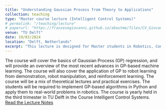 ```yaml
---
title: "Understanding Gaussian Process from Theory to Applications"
collection: teaching
type: "Master course lecture (Intelligent Control Systems)"
# permalink: "/teaching/lecture"
# paperurl: "https://franzesegiovanni.github.io/aboutme/files/CV_Giovanni_Franzese.pdf"
venue: "TU Delft"
date: 19/03/2024
location: "Delft, Netherlands"
excerpt: "This lecture is designed for Master students in Robotics, Control or Machine Learning. <img src='https://franzesegiovanni.github.io/aboutme/images/posterior_y_star.png'> "
---
```


The course will cover the basics of Gaussian Process (GP) regression, and will provide an overview of the most recent advances in GP-based machine learning. The course will also cover the application of GP to robot learning from demonstration, robot manipulation, and reinforcement learning. The course will be a mix of theoretical lectures and practical exercises. The students will be required to implement GP-based algorithms in Python and apply them to real-world problems in robotics. The course is yearly held in the third trimester in TU Delft in the Course Intelligent Control Systems.
[Read the Lecture Notes](paperurl:https://franzesegiovanni.github.io/aboutme/files/Gaussian_Process_Lecture_notes.pdf)
